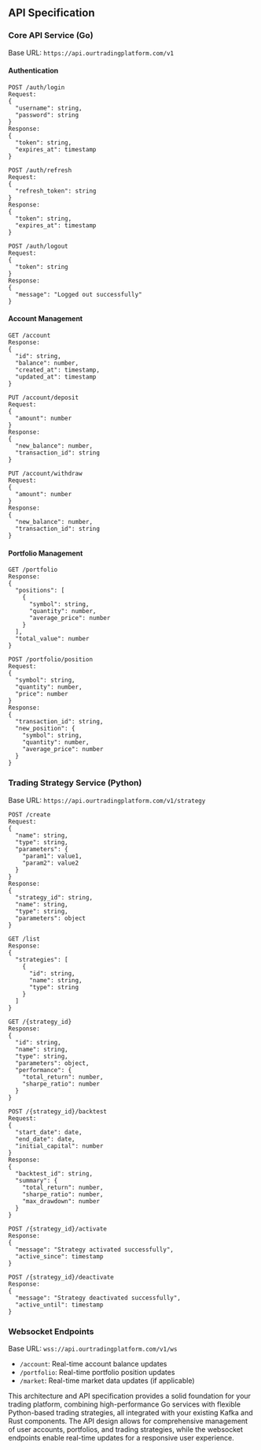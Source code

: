 ## API Specification

### Core API Service (Go)

Base URL: `https://api.ourtradingplatform.com/v1`

#### Authentication

```
POST /auth/login
Request:
{
  "username": string,
  "password": string
}
Response:
{
  "token": string,
  "expires_at": timestamp
}

POST /auth/refresh
Request:
{
  "refresh_token": string
}
Response:
{
  "token": string,
  "expires_at": timestamp
}

POST /auth/logout
Request:
{
  "token": string
}
Response:
{
  "message": "Logged out successfully"
}
```

#### Account Management

```
GET /account
Response:
{
  "id": string,
  "balance": number,
  "created_at": timestamp,
  "updated_at": timestamp
}

PUT /account/deposit
Request:
{
  "amount": number
}
Response:
{
  "new_balance": number,
  "transaction_id": string
}

PUT /account/withdraw
Request:
{
  "amount": number
}
Response:
{
  "new_balance": number,
  "transaction_id": string
}
```

#### Portfolio Management

```
GET /portfolio
Response:
{
  "positions": [
    {
      "symbol": string,
      "quantity": number,
      "average_price": number
    }
  ],
  "total_value": number
}

POST /portfolio/position
Request:
{
  "symbol": string,
  "quantity": number,
  "price": number
}
Response:
{
  "transaction_id": string,
  "new_position": {
    "symbol": string,
    "quantity": number,
    "average_price": number
  }
}
```

### Trading Strategy Service (Python)

Base URL: `https://api.ourtradingplatform.com/v1/strategy`

```
POST /create
Request:
{
  "name": string,
  "type": string,
  "parameters": {
    "param1": value1,
    "param2": value2
  }
}
Response:
{
  "strategy_id": string,
  "name": string,
  "type": string,
  "parameters": object
}

GET /list
Response:
{
  "strategies": [
    {
      "id": string,
      "name": string,
      "type": string
    }
  ]
}

GET /{strategy_id}
Response:
{
  "id": string,
  "name": string,
  "type": string,
  "parameters": object,
  "performance": {
    "total_return": number,
    "sharpe_ratio": number
  }
}

POST /{strategy_id}/backtest
Request:
{
  "start_date": date,
  "end_date": date,
  "initial_capital": number
}
Response:
{
  "backtest_id": string,
  "summary": {
    "total_return": number,
    "sharpe_ratio": number,
    "max_drawdown": number
  }
}

POST /{strategy_id}/activate
Response:
{
  "message": "Strategy activated successfully",
  "active_since": timestamp
}

POST /{strategy_id}/deactivate
Response:
{
  "message": "Strategy deactivated successfully",
  "active_until": timestamp
}
```

### Websocket Endpoints

Base URL: `wss://api.ourtradingplatform.com/v1/ws`

- `/account`: Real-time account balance updates
- `/portfolio`: Real-time portfolio position updates
- `/market`: Real-time market data updates (if applicable)

This architecture and API specification provides a solid foundation for your trading platform, combining high-performance Go services with flexible Python-based trading strategies, all integrated with your existing Kafka and Rust components. The API design allows for comprehensive management of user accounts, portfolios, and trading strategies, while the websocket endpoints enable real-time updates for a responsive user experience.